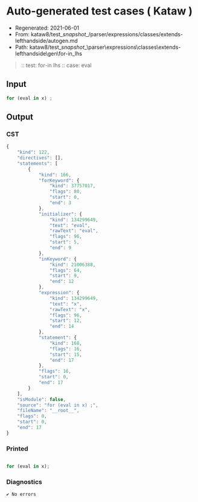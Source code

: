 # Auto-generated test cases ( Kataw )
- Regenerated: 2021-06-01
- From: kataw8/test\__snapshot__/parser/expressions/classes/extends-lefthandside/autogen.md
- Path: kataw8/test\__snapshot__\parser\expressions\classes\extends-lefthandside\gen\for-in_lhs
> :: test: for-in lhs
> :: case: eval
## Input

`````js
for (eval in x) ;
`````
## Output

### CST

```javascript
{
    "kind": 122,
    "directives": [],
    "statements": [
        {
            "kind": 166,
            "forKeyword": {
                "kind": 37757017,
                "flags": 80,
                "start": 0,
                "end": 3
            },
            "initializer": {
                "kind": 134299649,
                "text": "eval",
                "rawText": "eval",
                "flags": 96,
                "start": 5,
                "end": 9
            },
            "inKeyword": {
                "kind": 21006388,
                "flags": 64,
                "start": 9,
                "end": 12
            },
            "expression": {
                "kind": 134299649,
                "text": "x",
                "rawText": "x",
                "flags": 96,
                "start": 12,
                "end": 14
            },
            "statement": {
                "kind": 168,
                "flags": 16,
                "start": 15,
                "end": 17
            },
            "flags": 16,
            "start": 0,
            "end": 17
        }
    ],
    "isModule": false,
    "source": "for (eval in x) ;",
    "fileName": "__root__",
    "flags": 0,
    "start": 0,
    "end": 17
}
```

### Printed

```javascript

for (eval in x);
```

### Diagnostics

```javascript
✔ No errors
```

